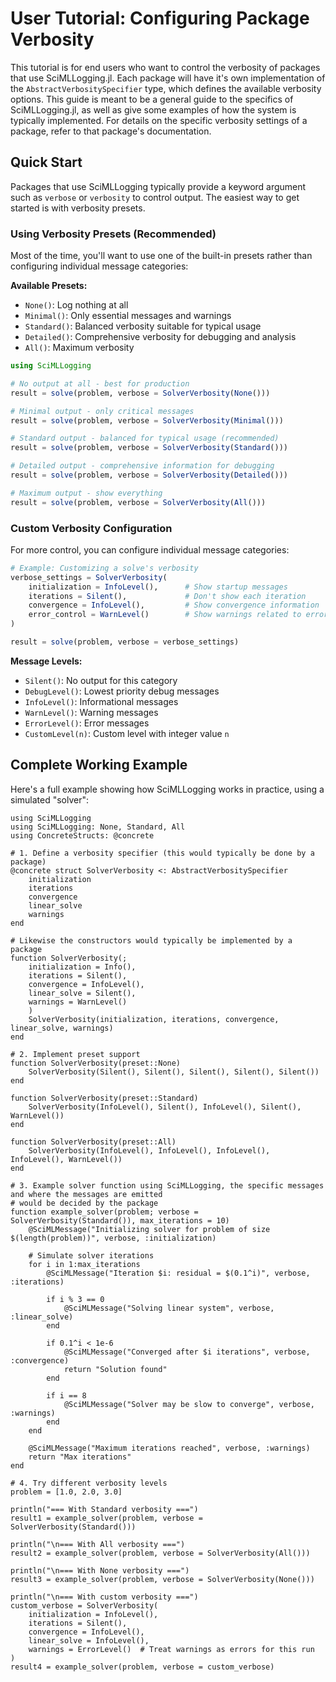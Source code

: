 # User Tutorial: Configuring Package Verbosity

This tutorial is for end users who want to control the verbosity of packages that use SciMLLogging.jl.
Each package will have it's own implementation of the `AbstractVerbositySpecifier` type, which defines the available verbosity options. This guide is meant to be a general guide to the specifics of SciMLLogging.jl, as well as give some examples of how the system is typically implemented. For details on the specific verbosity settings of a package, refer to that package's documentation.

## Quick Start

Packages that use SciMLLogging typically provide a keyword argument such as `verbose` or `verbosity` to control output. The easiest way to get started is with verbosity presets.

### Using Verbosity Presets (Recommended)

Most of the time, you'll want to use one of the built-in presets rather than configuring individual message categories:

**Available Presets:**
- `None()`: Log nothing at all 
- `Minimal()`: Only essential messages and warnings
- `Standard()`: Balanced verbosity suitable for typical usage
- `Detailed()`: Comprehensive verbosity for debugging and analysis
- `All()`: Maximum verbosity

```julia
using SciMLLogging

# No output at all - best for production
result = solve(problem, verbose = SolverVerbosity(None()))

# Minimal output - only critical messages
result = solve(problem, verbose = SolverVerbosity(Minimal()))

# Standard output - balanced for typical usage (recommended)
result = solve(problem, verbose = SolverVerbosity(Standard()))

# Detailed output - comprehensive information for debugging
result = solve(problem, verbose = SolverVerbosity(Detailed()))

# Maximum output - show everything
result = solve(problem, verbose = SolverVerbosity(All()))
```

### Custom Verbosity Configuration

For more control, you can configure individual message categories:

```julia
# Example: Customizing a solve's verbosity
verbose_settings = SolverVerbosity(
    initialization = InfoLevel(),      # Show startup messages
    iterations = Silent(),             # Don't show each iteration
    convergence = InfoLevel(),         # Show convergence information
    error_control = WarnLevel()        # Show warnings related to error control of the solver
)

result = solve(problem, verbose = verbose_settings)
```

**Message Levels:**
- `Silent()`: No output for this category
- `DebugLevel()`: Lowest priority debug messages
- `InfoLevel()`: Informational messages
- `WarnLevel()`: Warning messages
- `ErrorLevel()`: Error messages
- `CustomLevel(n)`: Custom level with integer value `n`

## Complete Working Example

Here's a full example showing how SciMLLogging works in practice, using a simulated "solver":

```@example
using SciMLLogging
using SciMLLogging: None, Standard, All
using ConcreteStructs: @concrete

# 1. Define a verbosity specifier (this would typically be done by a package)
@concrete struct SolverVerbosity <: AbstractVerbositySpecifier
    initialization
    iterations
    convergence
    linear_solve
    warnings
end

# Likewise the constructors would typically be implemented by a package
function SolverVerbosity(;
    initialization = Info(),
    iterations = Silent(),
    convergence = InfoLevel(),
    linear_solve = Silent(),
    warnings = WarnLevel()
    )
    SolverVerbosity(initialization, iterations, convergence, linear_solve, warnings)
end

# 2. Implement preset support
function SolverVerbosity(preset::None)
    SolverVerbosity(Silent(), Silent(), Silent(), Silent(), Silent())
end

function SolverVerbosity(preset::Standard)
    SolverVerbosity(InfoLevel(), Silent(), InfoLevel(), Silent(), WarnLevel())
end

function SolverVerbosity(preset::All)
    SolverVerbosity(InfoLevel(), InfoLevel(), InfoLevel(), InfoLevel(), WarnLevel())
end

# 3. Example solver function using SciMLLogging, the specific messages and where the messages are emitted
# would be decided by the package
function example_solver(problem; verbose = SolverVerbosity(Standard()), max_iterations = 10)
    @SciMLMessage("Initializing solver for problem of size $(length(problem))", verbose, :initialization)

    # Simulate solver iterations
    for i in 1:max_iterations
        @SciMLMessage("Iteration $i: residual = $(0.1^i)", verbose, :iterations)

        if i % 3 == 0
            @SciMLMessage("Solving linear system", verbose, :linear_solve)
        end

        if 0.1^i < 1e-6
            @SciMLMessage("Converged after $i iterations", verbose, :convergence)
            return "Solution found"
        end

        if i == 8
            @SciMLMessage("Solver may be slow to converge", verbose, :warnings)
        end
    end

    @SciMLMessage("Maximum iterations reached", verbose, :warnings)
    return "Max iterations"
end

# 4. Try different verbosity levels
problem = [1.0, 2.0, 3.0]

println("=== With Standard verbosity ===")
result1 = example_solver(problem, verbose = SolverVerbosity(Standard()))

println("\n=== With All verbosity ===")
result2 = example_solver(problem, verbose = SolverVerbosity(All()))

println("\n=== With None verbosity ===")
result3 = example_solver(problem, verbose = SolverVerbosity(None()))

println("\n=== With custom verbosity ===")
custom_verbose = SolverVerbosity(
    initialization = InfoLevel(),
    iterations = Silent(),
    convergence = InfoLevel(),
    linear_solve = InfoLevel(),
    warnings = ErrorLevel()  # Treat warnings as errors for this run
)
result4 = example_solver(problem, verbose = custom_verbose)
```
